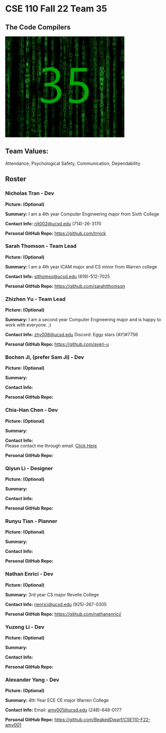 # CSE 110 Fall 22 Team 35
## The Code Compilers

![Logo](./Branding/reallygoodlogo.PNG)

## Team Values:
Attendance, Psychological Safety, Communication, Dependability

## Roster

### Nicholas Tran - Dev
**Picture: (Optional)**

**Summary:**
I am a 4th year Computer Engineering major from Sixth College

**Contact Info:**
nlt002@ucsd.edu
(714)-26-3170

**Personal GitHub Repo:**
https://github.com/trnick

### Sarah Thomson - Team Lead
**Picture: (Optional)**

**Summary:**
I am a 4th year ICAM major and CS minor from Warren college

**Contact Info:**
stthomso@ucsd.edu
(619)-512-7025

**Personal GitHub Repo:**
https://github.com/sarahtthomson

### Zhizhen Yu - Team Lead
**Picture: (Optional)**

**Summary:** I am a second year Computer Engineering major and is happy to work with everyone. ;)

**Contact Info:** zhy008@ucsd.edu Discord: Eggy stars (AY)#7756

**Personal GitHub Repo:** https://github.com/averi-u


### Bochen Ji, (prefer Sam Ji) - Dev
**Picture: (Optional)**

**Summary:**

**Contact Info:**

**Personal GitHub Repo:**


### Chia-Han Chen - Dev
**Picture: (Optional)**

**Summary:**

**Contact Info:**  
Please contact me through email. [Click Here](chc016@ucsd.edu)

**Personal GitHub Repo:**


### Qiyun Li - Designer
**Picture: (Optional)**

**Summary:**

**Contact Info:**

**Personal GitHub Repo:**


### Runyu Tian - Planner
**Picture: (Optional)**

**Summary:**

**Contact Info:**

**Personal GitHub Repo:**


### Nathan Enrici - Dev
**Picture: (Optional)**

**Summary:**
3rd year CS major
Revelle College

**Contact Info:**
nenrici@ucsd.edu
(925)-267-0305

**Personal GitHub Repo:**
https://github.com/nathanenrici/


### Yuzeng Li - Dev
**Picture: (Optional)**

**Summary:**

**Contact Info:**

**Personal GitHub Repo:**


### Alexander Yang - Dev
**Picture: (Optional)**

**Summary:**
4th Year ECE CE major
Warren College

**Contact Info:**
Email: amy001@ucsd.edu
(248)-648-0177

**Personal GitHub Repo:**
https://github.com/BeakedDwarf/CSE110-F22-amy001


